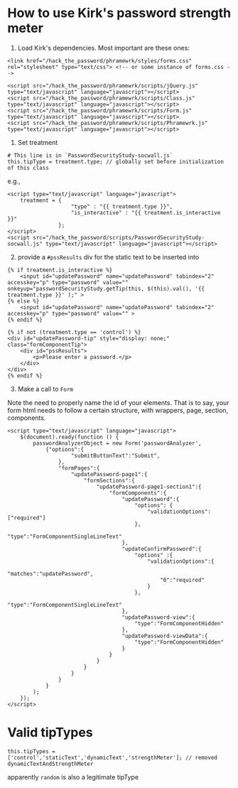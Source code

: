 # How to use Kirk's password strength meter



1. Load Kirk's dependencies. Most important are these ones:

```
<link href="/hack_the_password/phramewrk/styles/forms.css" rel="stylesheet" type="text/css"> <!-- or some instance of forms.css -->

<script src="/hack_the_password/phramewrk/scripts/jQuery.js" type="text/javascript" language="javascript"></script>
<script src="/hack_the_password/phramewrk/scripts/Class.js" type="text/javascript" language="javascript"></script>
<script src="/hack_the_password/phramewrk/scripts/Form.js" type="text/javascript" language="javascript"></script>
<script src="/hack_the_password/phramewrk/scripts/Phramewrk.js" type="text/javascript" language="javascript"></script>
```

1. Set treatment

```
# This line is in `PasswordSecurityStudy-socwall.js`
this.tipType = treatment.type; // globally set before initialization of this class
```

e.g., 

```
<script type="text/javascript" language="javascript">
    treatment = {
                    "type" : "{{ treatment.type }}",
                    "is_interactive" : "{{ treatment.is_interactive }}"
                };
</script>
<script src="/hack_the_password/scripts/PasswordSecurityStudy-socwall.js" type="text/javascript" language="javascript"></script>
```

2. provide a `#pssResults` div for the static text to be inserted into

```
{% if treatment.is_interactive %}
    <input id="updatePassword" name="updatePassword" tabindex="2" accesskey="p" type="password" value="" onkeyup="passwordSecurityStudy.getTip(this, $(this).val(), '{{ treatment.type }}' );" >
{% else %}
    <input id="updatePassword" name="updatePassword" tabindex="2" accesskey="p" type="password" value="" >
{% endif %}

{% if not (treatment.type == 'control') %}
<div id="updatePassword-tip" style="display: none;" class="formComponentTip">
    <div id="pssResults">
        <p>Please enter a password.</p>
    </div>
</div>
{% endif %}

```

3. Make a call to `Form`

Note the need to properly name the id of your elements. That is to say, your form html needs to follow a certain structure, with wrappers, page, section, components. 

```
<script type="text/javascript" language="javascript">
    $(document).ready(function () {                    
        passwordAnalyzerObject = new Form('passwordAnalyzer', 
            {"options":{
                    "submitButtonText":"Submit",
                },
                "formPages":{
                    "updatePassword-page1":{
                        "formSections":{
                            "updatePassword-page1-section1":{
                                "formComponents":{
                                    "updatePassword":{
                                        "options": {
                                            "validationOptions":["required"]
                                        },
                                        "type":"FormComponentSingleLineText"
                                    },
                                    "updateConfirmPassword":{
                                        "options" :{
                                            "validationOptions":{
                                                "matches":"updatePassword",
                                                "0":"required"
                                            }
                                        },
                                        "type":"FormComponentSingleLineText"
                                    },
                                    "updatePassword-view":{
                                        "type":"FormComponentHidden"
                                    },
                                    "updatePassword-viewData":{
                                        "type":"FormComponentHidden"
                                    }
                                }
                            }
                        }
                    }
                }
            }
        ); 
    });
</script>
```

# Valid tipTypes


`this.tipTypes = ['control','staticText','dynamicText','strengthMeter']; // removed dynamicTextAndStrengthMeter`

apparently `random` is also a legitimate tipType

